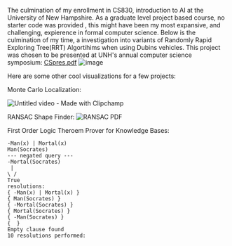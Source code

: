 The culmination of my enrollment in CS830, introduction to AI at the University of New Hampshire. As a graduate level project based course, no starter code was provided , this might have been my most expansive, and challenging, expierence in formal computer science. 
Below is the culmination of my time, a investigation into variants of Randomly Rapid Exploring Tree(RRT) Algortihims when using Dubins vehicles. This project was chosen to be presented at UNH's annual computer science symposium:
[CSpres.pdf](https://github.com/user-attachments/files/17023205/CSpres.pdf)
![image](https://github.com/user-attachments/assets/cd05f3f7-1342-47c4-8556-ada8f83fc1df)

Here are some other cool visualizations for a few projects:

Monte Carlo Localization:

![Untitled video - Made with Clipchamp](https://github.com/user-attachments/assets/e08f925f-cdd7-4600-a349-6b8c6659e0ef)





RANSAC Shape Finder:
![RANSAC PDF](https://github.com/user-attachments/assets/3fd2318f-26a6-49b0-8562-072452d852b0)

First Order Logic Theroem Prover for Knowledge Bases:
```
-Man(x) | Mortal(x)
Man(Socrates)
--- negated query ---
-Mortal(Socrates)
 |
\ /
True
resolutions:
{ -Man(x) | Mortal(x) }
{ Man(Socrates) }
{ -Mortal(Socrates) }
{ Mortal(Socrates) }
{ -Man(Socrates) }
{  }
Empty clause found
10 resolutions performed:
```
